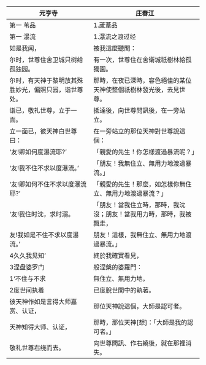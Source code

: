 | 元亨寺                                               | 庄春江                                                       |
| ---------------------------------------------------- | ------------------------------------------------------------ |
| 第一 苇品                                            | 1.蘆葦品                                                     |
| 第一 瀑流                                            | 1.瀑流之渡过经                                               |
| 如是我闻，                                           | 被我這麼聽聞：                                               |
| 尔时，世尊住舍卫城只树给孤独园。                     | 有一次，世尊住在舍衛城祇樹林給孤獨園。                       |
| 尔时，有天神于黎明放其殊胜妙光，偏照只园，诣世尊处。 | 那時，在夜已深時，容色絕佳的某位天神使整個祇樹林發光後，去見世尊。 |
| 诣已，敬礼世尊，立于一面。                           | 抵達後，向世尊問訊後，在一旁站立。                           |
| 立一面已，彼天神白世尊曰：                           | 在一旁站立的那位天神對世尊說這個：                           |
| ‘友!卿如何度瀑流耶?’                                 | 「親愛的先生！你怎樣渡過暴流呢？」                           |
| ‘友!我不住不求以度瀑流。’                            | 「朋友！我無住立、無用力地渡過暴流。」                       |
| ‘友!卿如何不住不求以度瀑流耶?’                       | 「親愛的先生！那麼，如怎樣你無住立、無用力地渡過暴流？」     |
| ‘友!我住时沈，求时溺。                               | 「朋友！當我住立時，那時，我沈沒；朋友！當我用力時，那時，我被飄走， |
| 友!我如是不住不求以度瀑流。’                         | 朋友！這樣，我無住立、無用力地渡過暴流。」                   |
| 4久久我见知’                                         | 終於我確實看見，                                             |
| 3涅盘婆罗门                                          | 般涅槃的婆羅門：                                             |
| 1‘不住与不求                                         | 無住立、無用力地，                                           |
| 2度世间执着                                          | 已度脫世間中的執著。                                         |
| 彼天神作如是言得大师嘉赏、认证，                     | 那位天神說這個，大師是認可者。                               |
| 天神知得大师、认证，                                 | 那時，那位天神[想]：「大師是我的認可者。」                   |
| 敬礼世尊右绕而去。                                   | 向世尊問訊、作右繞後，就在那裡消失。                         |